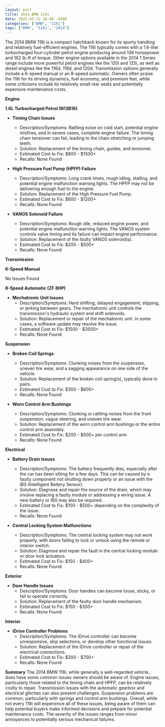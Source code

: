 ```yaml
---
layout: post
title: 2014 BMW 118i
date: 2025-03-12 16:48 -0400
categories: ["BMW", "118i"]
tags: ["BMW", "118i", "2014"]
---
```

The 2014 BMW 118i is a compact hatchback known for its sporty handling and relatively fuel-efficient engines. The 118i typically comes with a 1.6-liter turbocharged four-cylinder petrol engine producing around 136 horsepower and 162 lb-ft of torque. Other engine options available in the 2014 1 Series range include more powerful petrol engines like the 120i and 125i, as well as diesel engines like the 116d, 118d, and 120d. Transmission options generally include a 6-speed manual or an 8-speed automatic. Owners often praise the 118i for its driving dynamics, fuel economy, and premium feel, while some criticisms include its relatively small rear seats and potentially expensive maintenance costs.

**Engine**

**1.6L Turbocharged Petrol (N13B16)**

*   **Timing Chain Issues**
    *   Description/Symptoms: Rattling noise on cold start, potential engine misfires, and in severe cases, complete engine failure. The timing chain tensioner can fail, leading to the chain stretching or jumping teeth.
    *   Solution: Replacement of the timing chain, guides, and tensioner.
    *   Estimated Cost to Fix: $800 - $1500+
    *   Recalls: None Found

*   **High Pressure Fuel Pump (HPFP) Failure**
    *   Description/Symptoms: Long crank times, rough idling, stalling, and potential engine malfunction warning lights. The HPFP may not be delivering enough fuel to the engine.
    *   Solution: Replacement of the High Pressure Fuel Pump.
    *   Estimated Cost to Fix: $600 - $1200+
    *   Recalls: None Found

*   **VANOS Solenoid Failure**
    *   Description/Symptoms: Rough idle, reduced engine power, and potential engine malfunction warning lights. The VANOS system controls valve timing and its failure can impact engine performance.
    *   Solution: Replacement of the faulty VANOS solenoid(s).
    *   Estimated Cost to Fix: $200 - $500+
    *   Recalls: None Found

**Transmission**

**6-Speed Manual**

No Issues Found

**8-Speed Automatic (ZF 8HP)**

*   **Mechatronic Unit Issues**
    *   Description/Symptoms: Hard shifting, delayed engagement, slipping, or jerking between gears. The mechatronic unit controls the transmission's hydraulic system and shift solenoids.
    *   Solution: Replacement or repair of the mechatronic unit. In some cases, a software update may resolve the issue.
    *   Estimated Cost to Fix: $1500 - $3500+
    *   Recalls: None Found

**Suspension**

*   **Broken Coil Springs**
    *   Description/Symptoms: Clunking noises from the suspension, uneven tire wear, and a sagging appearance on one side of the vehicle.
    *   Solution: Replacement of the broken coil spring(s), typically done in pairs.
    *   Estimated Cost to Fix: $300 - $600+
    *   Recalls: None Found

*   **Worn Control Arm Bushings**
    *   Description/Symptoms: Clunking or rattling noises from the front suspension, vague steering, and uneven tire wear.
    *   Solution: Replacement of the worn control arm bushings or the entire control arm assembly.
    *   Estimated Cost to Fix: $200 - $500+ per control arm
    *   Recalls: None Found

**Electrical**

*   **Battery Drain Issues**
    *   Description/Symptoms: The battery frequently dies, especially after the car has been sitting for a few days. This can be caused by a faulty component not shutting down properly or an issue with the IBS (Intelligent Battery Sensor).
    *   Solution: Diagnose and repair the source of the drain, which may involve replacing a faulty module or addressing a wiring issue. A new battery or IBS may also be required.
    *   Estimated Cost to Fix: $100 - $500+ depending on the complexity of the issue.
    *   Recalls: None Found

*   **Central Locking System Malfunctions**
    *   Description/Symptoms: The central locking system may not work properly, with doors failing to lock or unlock using the remote or interior switch.
    *   Solution: Diagnose and repair the fault in the central locking module or door lock actuators.
    *   Estimated Cost to Fix: $150 - $400+
    *   Recalls: None Found

**Exterior**

*   **Door Handle Issues**
    *   Description/Symptoms: Door handles can become loose, sticky, or fail to operate correctly.
    *   Solution: Replacement of the faulty door handle mechanism.
    *   Estimated Cost to Fix: $150 - $350+
    *   Recalls: None Found

**Interior**

*   **iDrive Controller Problems**
    *   Description/Symptoms: The iDrive controller can become unresponsive, skip selections, or develop other functional issues.
    *   Solution: Replacement of the iDrive controller or repair of the electrical connections.
    *   Estimated Cost to Fix: $300 - $700+
    *   Recalls: None Found

**Summary**
The 2014 BMW 118i, while generally a well-regarded vehicle, does have some common issues owners should be aware of. Engine issues, particularly those related to the timing chain and HPFP, can be relatively costly to repair. Transmission issues with the automatic gearbox and electrical glitches can also present challenges. Suspension problems are common, particularly with springs and control arm bushings. Overall, while not every 118i will experience all of these issues, being aware of them can help potential buyers make informed decisions and prepare for potential maintenance costs. The severity of the issues ranges from minor annoyances to potentially serious mechanical failures.

